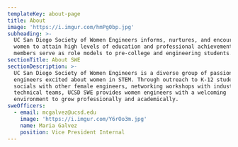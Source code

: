 ```yaml
---
templateKey: about-page
title: About
image: 'https://i.imgur.com/hmPg0bp.jpg'
subheading: >-
  UC San Diego Society of Women Engineers informs, nurtures, and encourages
  women to attain high levels of education and professional achievement. Our
  members serve as role models to pre-college and engineering students.
sectionTitle: About SWE
sectionDescription: >-
  UC San Diego Society of Women Engineers is a diverse group of passionate young
  engineers excited about women in STEM. Through outreach to K-12 students,
  socials with other female engineers, networking workshops with industry, and
  technical teams, UCSD SWE provides women engineers with a welcoming
  environment to grow professionally and academically.
sweOfficers:
  - email: mcgalvez@ucsd.edu
    image: 'https://i.imgur.com/Y6rOo3m.jpg'
    name: Maria Galvez
    position: Vice President Internal
---
```


